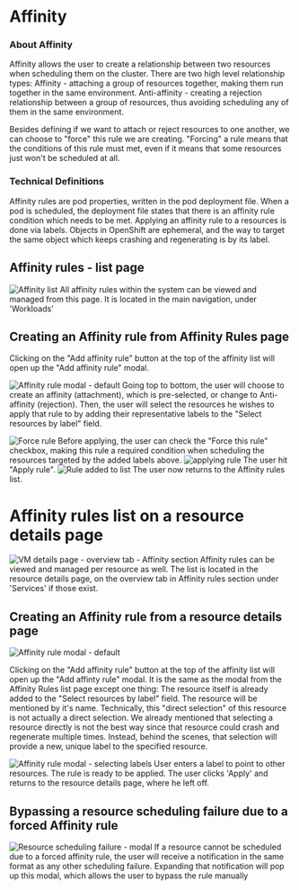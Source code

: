 # Affinity

### About Affinity
Affinity allows the user to create a relationship between two resources when scheduling them on the cluster.
There are two high level relationship types:
Affinity - attaching a group of resources together, making them run together in the same environment.
Anti-affinity - creating a rejection relationship between a group of resources, thus avoiding scheduling any of them in the same environment.

Besides defining if we want to attach or reject resources to one another, we can choose to "force" this rule we are creating.
"Forcing" a rule means that the conditions of this rule must met, even if it means that some resources just won't be scheduled at all.

### Technical Definitions
Affinity rules are pod properties, written in the pod deployment file. When a pod is scheduled, the deployment file states that there is an affinity rule condition which needs to be met.
Applying an affinity rule to a resources is done via labels. Objects in OpenShift are ephemeral, and the way to target the same object which keeps crashing and regenerating is by its label.


## Affinity rules - list page

![Affinity list](img/D2-0-0.jpg)
All affinity rules within the system can be viewed and managed from this page. It is located in the main navigation, under 'Workloads' 

## Creating an Affinity rule from Affinity Rules page

Clicking on the "Add affinity rule" button at the top of the affinity list will open up the "Add affinity rule" modal.

![Affinity rule modal - default](img/D2-1-0.jpg)
Going top to bottom, the user will choose to create an affinity (attachment), which is pre-selected, or change to Anti-affinity (rejection).
Then, the user will select the resources he wishes to apply that rule to by adding their representative labels to the "Select resources by label" field.


![Force rule](img/D2-1-1.jpg)
Before applying, the user can check the "Force this rule" checkbox, making this rule a required condition when scheduling the resources targeted by the added labels above.
![applying rule](img/D2-1-2.jpg)
The user hit "Apply rule".
![Rule added to list](img/D2-1-3.jpg)
The user now returns to the Affinity rules list.

# Affinity rules list on a resource details page

![VM details page - overview tab - Affinity section](img/D1-0-0.jpg)
Affinity rules can be viewed and managed per resource as well. The list is located in the resource details page, on the overview tab in Affinity rules section under 'Services' if those exist.

## Creating an Affinity rule from a resource details page

![Affinity rule modal - default](img/D1-1-0.jpg)

Clicking on the "Add affinity rule" button at the top of the affinity list will open up the "Add affinty rule" modal.
It is the same as the modal from the Affinity Rules list page except one thing: The resource itself is already added to the "Select resources by label" field.
The resource will be mentioned by it's name. 
Technically, this "direct selection" of this resource is not actually a direct selection. We already mentioned that selecting a resource directly is not the best way since that resource could crash and regenerate multiple times. Instead, behind the scenes, that selection will provide a new, unique label to the specified resource. 

![Affinity rule modal - selecting labels](img/D1-1-1.jpg)
User enters a label to point to other resources.
The rule is ready to be applied. The user clicks 'Apply' and returns to the resource details page, where he left off.


## Bypassing a resource scheduling failure due to a forced Affinity rule

![Resource scheduling failure - modal](img/D3-1-0.jpg)
If a resource cannot be scheduled due to a forced affinity rule, the user will receive a notification in the same format as any other scheduling failure.
Expanding that notification will pop up this modal, which allows the user to bypass the rule manually
